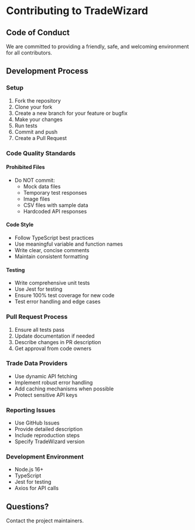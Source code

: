 # Contributing to TradeWizard

## Code of Conduct
We are committed to providing a friendly, safe, and welcoming environment for all contributors.

## Development Process

### Setup
1. Fork the repository
2. Clone your fork
3. Create a new branch for your feature or bugfix
4. Make your changes
5. Run tests
6. Commit and push
7. Create a Pull Request

### Code Quality Standards

#### Prohibited Files
- Do NOT commit:
  - Mock data files
  - Temporary test responses
  - Image files
  - CSV files with sample data
  - Hardcoded API responses

#### Code Style
- Follow TypeScript best practices
- Use meaningful variable and function names
- Write clear, concise comments
- Maintain consistent formatting

#### Testing
- Write comprehensive unit tests
- Use Jest for testing
- Ensure 100% test coverage for new code
- Test error handling and edge cases

### Pull Request Process
1. Ensure all tests pass
2. Update documentation if needed
3. Describe changes in PR description
4. Get approval from code owners

### Trade Data Providers
- Use dynamic API fetching
- Implement robust error handling
- Add caching mechanisms when possible
- Protect sensitive API keys

### Reporting Issues
- Use GitHub Issues
- Provide detailed description
- Include reproduction steps
- Specify TradeWizard version

### Development Environment
- Node.js 16+
- TypeScript
- Jest for testing
- Axios for API calls

## Questions?
Contact the project maintainers.
